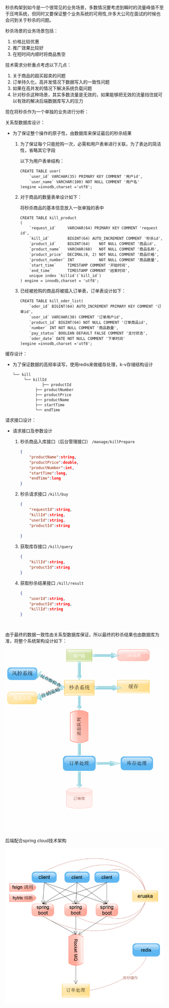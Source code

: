 秒杀构架到如今是一个很常见的业务场景，多数情况要考虑到瞬时的流量峰值不至于压垮系统，但同时又要保证整个业务系统的可用性,许多大公司在面试的时候也会问到关于秒杀的问题。

秒杀场景的业务场景包括：

1. 价格比较优惠
2. 推广效果比较好
3. 在短时间内顺时将商品售空

技术需求分析重点考虑以下几点：

1. 关于商品的超买超卖的问题
2. 订单持久化，高并发情况下数据写入的一致性问题
3. 如果在高并发的情况下解决系统负载问题
4. 针对秒杀这种场景，其实多数流量是无效的，如果能够把无效的流量挡住就可以有效的解决后端数据库写入的压力

现在将秒杀作为一个单独的业务进行分析：

关系型数据库设计：

- 为了保证整个操作的原子性，由数据库来保证最后的秒杀结果

  1. 为了保证每个只能抢购一次，必需和用户表单进行关联，为了表达的简洁性，省略其它字段

     以下为用户表单结构：

     ```mysql
     CREATE TABLE user(
         `user_id` VARCHAR(35) PRIMARY KEY COMMENT '用户id',
         `user_name` VARCHAR(100) NOT NULL COMMENT '用户名'
     )engine =innodb,charset ='utf8';
     ```

  2. 对于商品的数量表单设计如下：

     将秒杀商品的基本信息放入一张单独的表中

     ```mysql
     CREATE TABLE kill_product
     (
         `request_id`     VARCHAR(64) PRIMARY KEY COMMENT 'request id',
         `kill_id`        BIGINT(64) AUTO_INCREMENT COMMENT '秒杀id',
         `product_id`     BIGINT(64)    NOT NULL COMMENT '商品id',
         `product_name`   VARCHAR(60)   NOT NULL COMMENT '商品名称',
         `product_price`  DECIMAL(8, 2) NOT NULL COMMENT '商品价格',
         `product_number` INT           NOT NULL COMMENT '商品数量',
         `start_time`     TIMESTAMP COMMENT '开始时间',
         `end_time`       TIMESTAMP COMMENT '结束时间',
         unique index `killid`(`kill_id`)
     ) engine = innodb,charset = 'utf8';
     ```

     

  3. 已经被抢购的商品将被插入订单表，订单表设计如下：

     ```mysql
     CREATE TABLE kill_oder_list(
         `oder_id` BIGINT(64) AUTO_INCREMENT PRIMARY KEY COMMENT '订单id',
         `user_id` VARCHAR(30) COMMENT '订单用户id',
         `product_id` BIGINT(64) NOT NULL COMMENT '订单商品id',
         `number` INT NOT NULL COMMENT '商品数量',
         `pay_status` BOOLEAN DEFAULT FALSE COMMENT '支付状态',
         `oder_date` DATE NOT NULL COMMENT '下单时间'
     )engine =innodb,charset ='utf8';
     ```

缓存设计：

- 为了保证数据的高频率读写，使用redis来做缓存处理，k-v存储结构设计

  ```
  └── kill
       └── killId
               ├── productId
       		├── productNumber
       		├── productPrice
       		├── productName
       		├── startTime
       		└── endTime
  ```

请求接口设计：

- 请求接口及参数设计

  1. 秒杀商品入库接口（后台管理接口） `/manage/killPrepare`

     ```json
     {
         "productName":string,
         "productPrice":double,
         "productNumber":int,
         "startTime":long,
         "endTime":long
     }
     ```

  2. 秒杀请求接口  `/kill/buy`

     ```json
     {
         "requestId":string,
         "killId":string,
         "userId":string,
         "productId":string
        
     }
     ```

     

  3. 获取库存接口 `/kill/query`

     ```json
     {
         "killId":string,
         "productId":string
     }
     ```

     

  4. 获取秒杀结果接口 `/kill/result`

     ```json
     {
         "userId":string,
         "productId":string,
         "killId":string
     }
     ```

​        

由于最终的数据一致性由关系型数据库保证，所以最终的秒杀结果也由数据库为准，将整个系统架构设计如下：

![](pic/skill.png)

后端配合spring cloud技术架构 

![](pic/skill2.png)